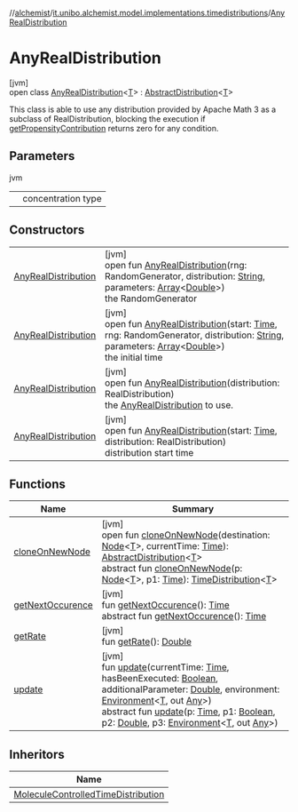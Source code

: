//[alchemist](../../../index.md)/[it.unibo.alchemist.model.implementations.timedistributions](../index.md)/[AnyRealDistribution](index.md)

# AnyRealDistribution

[jvm]\
open class [AnyRealDistribution](index.md)<[T](index.md)> : [AbstractDistribution](../-abstract-distribution/index.md)<[T](../-weibull-distributed-weibull-time/index.md)> 

This class is able to use any distribution provided by Apache Math 3 as a subclass of RealDistribution, blocking the execution if [getPropensityContribution](../../it.unibo.alchemist.model.interfaces/-condition/get-propensity-contribution.md) returns zero for any condition.

## Parameters

jvm

| | |
|---|---|
| <T> | concentration type |

## Constructors

| | |
|---|---|
| [AnyRealDistribution](-any-real-distribution.md) | [jvm]<br>open fun [AnyRealDistribution](-any-real-distribution.md)(rng: RandomGenerator, distribution: [String](https://docs.oracle.com/javase/8/docs/api/java/lang/String.html), parameters: [Array](https://kotlinlang.org/api/latest/jvm/stdlib/kotlin/-array/index.html)<[Double](https://kotlinlang.org/api/latest/jvm/stdlib/kotlin/-double/index.html)>)<br>the RandomGenerator |
| [AnyRealDistribution](-any-real-distribution.md) | [jvm]<br>open fun [AnyRealDistribution](-any-real-distribution.md)(start: [Time](../../it.unibo.alchemist.model.interfaces/-time/index.md), rng: RandomGenerator, distribution: [String](https://docs.oracle.com/javase/8/docs/api/java/lang/String.html), parameters: [Array](https://kotlinlang.org/api/latest/jvm/stdlib/kotlin/-array/index.html)<[Double](https://kotlinlang.org/api/latest/jvm/stdlib/kotlin/-double/index.html)>)<br>the initial time |
| [AnyRealDistribution](-any-real-distribution.md) | [jvm]<br>open fun [AnyRealDistribution](-any-real-distribution.md)(distribution: RealDistribution)<br>the [AnyRealDistribution](index.md) to use. |
| [AnyRealDistribution](-any-real-distribution.md) | [jvm]<br>open fun [AnyRealDistribution](-any-real-distribution.md)(start: [Time](../../it.unibo.alchemist.model.interfaces/-time/index.md), distribution: RealDistribution)<br>distribution start time |

## Functions

| Name | Summary |
|---|---|
| [cloneOnNewNode](clone-on-new-node.md) | [jvm]<br>open fun [cloneOnNewNode](clone-on-new-node.md)(destination: [Node](../../it.unibo.alchemist.model.interfaces/-node/index.md)<[T](../-weibull-distributed-weibull-time/index.md)>, currentTime: [Time](../../it.unibo.alchemist.model.interfaces/-time/index.md)): [AbstractDistribution](../-abstract-distribution/index.md)<[T](../-weibull-distributed-weibull-time/index.md)><br>abstract fun [cloneOnNewNode](../../it.unibo.alchemist.model.interfaces/-time-distribution/clone-on-new-node.md)(p: [Node](../../it.unibo.alchemist.model.interfaces/-node/index.md)<[T](../-weibull-distributed-weibull-time/index.md)>, p1: [Time](../../it.unibo.alchemist.model.interfaces/-time/index.md)): [TimeDistribution](../../it.unibo.alchemist.model.interfaces/-time-distribution/index.md)<[T](../-weibull-distributed-weibull-time/index.md)> |
| [getNextOccurence](../-abstract-distribution/get-next-occurence.md) | [jvm]<br>fun [getNextOccurence](../-abstract-distribution/get-next-occurence.md)(): [Time](../../it.unibo.alchemist.model.interfaces/-time/index.md)<br>abstract fun [getNextOccurence](../../it.unibo.alchemist.model.interfaces/-time-distribution/get-next-occurence.md)(): [Time](../../it.unibo.alchemist.model.interfaces/-time/index.md) |
| [getRate](get-rate.md) | [jvm]<br>fun [getRate](get-rate.md)(): [Double](https://kotlinlang.org/api/latest/jvm/stdlib/kotlin/-double/index.html) |
| [update](../-abstract-distribution/update.md) | [jvm]<br>fun [update](../-abstract-distribution/update.md)(currentTime: [Time](../../it.unibo.alchemist.model.interfaces/-time/index.md), hasBeenExecuted: [Boolean](https://kotlinlang.org/api/latest/jvm/stdlib/kotlin/-boolean/index.html), additionalParameter: [Double](https://kotlinlang.org/api/latest/jvm/stdlib/kotlin/-double/index.html), environment: [Environment](../../it.unibo.alchemist.model.interfaces/-environment/index.md)<[T](../-weibull-distributed-weibull-time/index.md), out [Any](https://kotlinlang.org/api/latest/jvm/stdlib/kotlin/-any/index.html)>)<br>abstract fun [update](../../it.unibo.alchemist.model.interfaces/-time-distribution/update.md)(p: [Time](../../it.unibo.alchemist.model.interfaces/-time/index.md), p1: [Boolean](https://kotlinlang.org/api/latest/jvm/stdlib/kotlin/-boolean/index.html), p2: [Double](https://kotlinlang.org/api/latest/jvm/stdlib/kotlin/-double/index.html), p3: [Environment](../../it.unibo.alchemist.model.interfaces/-environment/index.md)<[T](../-weibull-distributed-weibull-time/index.md), out [Any](https://kotlinlang.org/api/latest/jvm/stdlib/kotlin/-any/index.html)>) |

## Inheritors

| Name |
|---|
| [MoleculeControlledTimeDistribution](../-molecule-controlled-time-distribution/index.md) |
